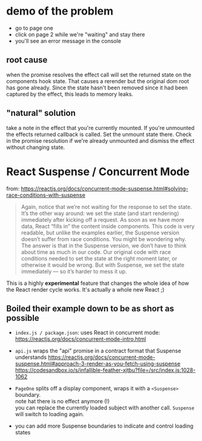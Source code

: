 # demo of the problem

- go to page one
- click on page 2 while we're "waiting" and stay there
- you'll see an error message in the console

## root cause

when the promise resolves the effect call will set the returned state on the components hook state.
That causes a rerender but the original dom root has gone already.
Since the state hasn't been removed since it had been captured by the effect, this leads to memory leaks.

## "natural" solution

take a note in the effect that you're currently mounted.
If you're unmounted the effects returned callback is called. Set the unmount state there.
Check in the promise resolution if we're already unmounted and dismiss the effect without changing state.

# React Suspense / Concurrent Mode

from: https://reactjs.org/docs/concurrent-mode-suspense.html#solving-race-conditions-with-suspense

> Again, notice that we’re not waiting for the response to set the state. It’s the other way around: we set the state (and start rendering) immediately after kicking off a request. As soon as we have more data, React “fills in” the content inside <Suspense> components. This code is very readable, but unlike the examples earlier, the Suspense version doesn’t suffer from race conditions. You might be wondering why. The answer is that in the Suspense version, we don’t have to think about time as much in our code. Our original code with race conditions needed to set the state at the right moment later, or otherwise it would be wrong. But with Suspense, we set the state immediately — so it’s harder to mess it up.

This is a highly **experimental** feature that changes the whole
idea of how the React render cycle works. It's actually a whole
new React ;)

## Boiled their example down to be as short as possible

- `index.js / package.json`: uses React in concurrent mode:  
  https://reactjs.org/docs/concurrent-mode-intro.html

- `api.js` wraps the "api" promise in a contract format that Suspense understands
  https://reactjs.org/docs/concurrent-mode-suspense.html#approach-3-render-as-you-fetch-using-suspense  
  https://codesandbox.io/s/infallible-feather-xjtbu?file=/src/index.js:1028-1062

- `PageOne` splits off a display component, wraps it with a `<Suspense>` boundary.  
  note hat there is no effect anymore (!)  
  you can replace the currently loaded subject with another call. `Suspense` will switch to loading again.

- you can add more Suspense boundaries to indicate and control loading states

